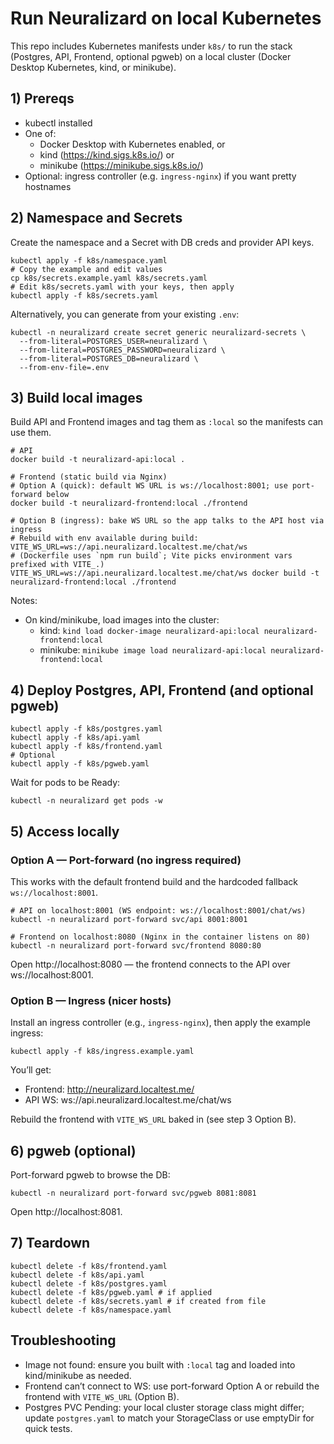 # Run Neuralizard on local Kubernetes

This repo includes Kubernetes manifests under `k8s/` to run the stack (Postgres, API, Frontend, optional pgweb) on a local cluster (Docker Desktop Kubernetes, kind, or minikube).

## 1) Prereqs

- kubectl installed
- One of:
  - Docker Desktop with Kubernetes enabled, or
  - kind (https://kind.sigs.k8s.io/) or
  - minikube (https://minikube.sigs.k8s.io/)
- Optional: ingress controller (e.g. `ingress-nginx`) if you want pretty hostnames

## 2) Namespace and Secrets

Create the namespace and a Secret with DB creds and provider API keys.

```
kubectl apply -f k8s/namespace.yaml
# Copy the example and edit values
cp k8s/secrets.example.yaml k8s/secrets.yaml
# Edit k8s/secrets.yaml with your keys, then apply
kubectl apply -f k8s/secrets.yaml
```

Alternatively, you can generate from your existing `.env`:

```
kubectl -n neuralizard create secret generic neuralizard-secrets \
  --from-literal=POSTGRES_USER=neuralizard \
  --from-literal=POSTGRES_PASSWORD=neuralizard \
  --from-literal=POSTGRES_DB=neuralizard \
  --from-env-file=.env
```

## 3) Build local images

Build API and Frontend images and tag them as `:local` so the manifests can use them.

```
# API
docker build -t neuralizard-api:local .

# Frontend (static build via Nginx)
# Option A (quick): default WS URL is ws://localhost:8001; use port-forward below
docker build -t neuralizard-frontend:local ./frontend

# Option B (ingress): bake WS URL so the app talks to the API host via ingress
# Rebuild with env available during build: VITE_WS_URL=ws://api.neuralizard.localtest.me/chat/ws
# (Dockerfile uses `npm run build`; Vite picks environment vars prefixed with VITE_.)
VITE_WS_URL=ws://api.neuralizard.localtest.me/chat/ws docker build -t neuralizard-frontend:local ./frontend
```

Notes:
- On kind/minikube, load images into the cluster:
  - kind: `kind load docker-image neuralizard-api:local neuralizard-frontend:local`
  - minikube: `minikube image load neuralizard-api:local neuralizard-frontend:local`

## 4) Deploy Postgres, API, Frontend (and optional pgweb)

```
kubectl apply -f k8s/postgres.yaml
kubectl apply -f k8s/api.yaml
kubectl apply -f k8s/frontend.yaml
# Optional
kubectl apply -f k8s/pgweb.yaml
```

Wait for pods to be Ready:

```
kubectl -n neuralizard get pods -w
```

## 5) Access locally

### Option A — Port-forward (no ingress required)
This works with the default frontend build and the hardcoded fallback `ws://localhost:8001`.

```
# API on localhost:8001 (WS endpoint: ws://localhost:8001/chat/ws)
kubectl -n neuralizard port-forward svc/api 8001:8001

# Frontend on localhost:8080 (Nginx in the container listens on 80)
kubectl -n neuralizard port-forward svc/frontend 8080:80
```
Open http://localhost:8080 — the frontend connects to the API over ws://localhost:8001.

### Option B — Ingress (nicer hosts)
Install an ingress controller (e.g., `ingress-nginx`), then apply the example ingress:

```
kubectl apply -f k8s/ingress.example.yaml
```
You’ll get:
- Frontend: http://neuralizard.localtest.me/
- API WS: ws://api.neuralizard.localtest.me/chat/ws

Rebuild the frontend with `VITE_WS_URL` baked in (see step 3 Option B).

## 6) pgweb (optional)
Port-forward pgweb to browse the DB:

```
kubectl -n neuralizard port-forward svc/pgweb 8081:8081
```
Open http://localhost:8081.

## 7) Teardown

```
kubectl delete -f k8s/frontend.yaml
kubectl delete -f k8s/api.yaml
kubectl delete -f k8s/postgres.yaml
kubectl delete -f k8s/pgweb.yaml # if applied
kubectl delete -f k8s/secrets.yaml # if created from file
kubectl delete -f k8s/namespace.yaml
```

## Troubleshooting
- Image not found: ensure you built with `:local` tag and loaded into kind/minikube as needed.
- Frontend can’t connect to WS: use port-forward Option A or rebuild the frontend with `VITE_WS_URL` (Option B).
- Postgres PVC Pending: your local cluster storage class might differ; update `postgres.yaml` to match your StorageClass or use emptyDir for quick tests.